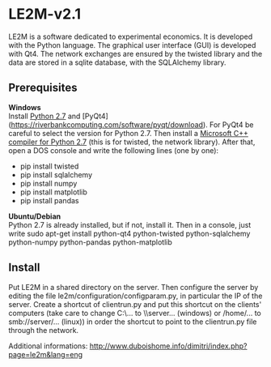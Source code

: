 # LE2M-v2.1

LE2M is a software dedicated to experimental economics. It is developed with the 
Python language. The graphical user interface (GUI) is developed with Qt4. 
The network exchanges are ensured by the twisted library and the data are 
stored in a sqlite database, with the SQLAlchemy library.  

## Prerequisites
__Windows__  
Install [Python 2.7](https://www.python.org/downloads/) and 
[PyQt4] (https://riverbankcomputing.com/software/pyqt/download). For PyQt4 
be careful to select the version for Python 2.7. Then install a [Microsoft 
C++ compiler for Python 2.7](https://www.microsoft.com/en-us/download/details.aspx?id=44266)
(this is for twisted, the network library). After that, open a DOS console and 
write the following lines (one by one):  
* pip install twisted
* pip install sqlalchemy
* pip install numpy
* pip install matplotlib
* pip install pandas  

__Ubuntu/Debian__  
Python 2.7 is already installed, but if not, install it. Then in a console, 
just write sudo apt-get install python-qt4 python-twisted python-sqlalchemy 
python-numpy python-pandas python-matplotlib

## Install  
Put LE2M in a shared directory on the server. Then configure the server by 
editing the file le2m/configuration/configparam.py, in particular the IP of 
the server. Create a shortcut of clientrun.py and put this shortcut on the 
clients' computers (take care to change C:\\... to \\\\server\...  (windows) 
or /home/... to smb://server/... (linux)) in order the shortcut to point to 
the clientrun.py file through the network.


Additional informations: 
http://www.duboishome.info/dimitri/index.php?page=le2m&lang=eng
